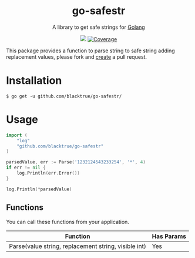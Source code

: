 <h1 align="center">
  go-safestr
</h1>

<p align="center">
  A library to get safe strings for <a href="https://golang.org/">Golang</a>
</p>

<p align="center">
  <a href="https://travis-ci.com/blacktrue/go-safestr"><img src="https://travis-ci.com/blacktrue/go-safestr.svg?branch=master"></a>
  <a href="https://codecov.io/gh/blacktrue/go-safestr">
    <img alt="Coverage" src="https://codecov.io/gh/blacktrue/go-safestr/branch/master/graphs/badge.svg?branch=master">
  </a>
</p>

This package provides a function to parse string to safe string adding replacement values, please fork and [create](https://github.com/blacktrue/go-safestr/pulls) a pull request.

# Installation
```
$ go get -u github.com/blacktrue/go-safestr/
```

# Usage
```go
import (
	"log"
	"github.com/blacktrue/go-safestr"
)

parsedValue, err := Parse('1232124543233254', '*', 4)
if err != nil {
	log.Println(err.Error())
}

log.Println(*parsedValue)
```

## Functions
You can call these functions from your application.

| Function                                                  | Has Params |
| --------------------------------------------------------- | ---------- |
| Parse(value string, replacement string, visible int)                                      | Yes |
